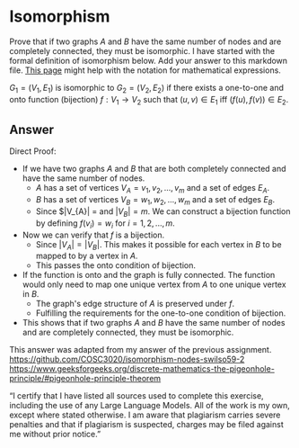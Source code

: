 # Isomorphism

Prove that if two graphs $A$ and $B$ have the same number of nodes and are
completely connected, they must be isomorphic. I have started with the formal
definition of isomorphism below. Add your answer to this markdown file. [This
page](https://docs.github.com/en/get-started/writing-on-github/working-with-advanced-formatting/writing-mathematical-expressions)
might help with the notation for mathematical expressions.

$G_1=(V_1 , E_1)$ is isomorphic to $G_2 = (V_2, E_2)$ if there exists a
one-to-one and onto function (bijection) $f: V_1 \rightarrow V_2$ such that $(u,v)
\in E_1$ iff $(f(u),f(v)) \in E_2$.

## Answer 
Direct Proof:
- If we have two graphs $A$ and $B$ that are both completely connected and have the same number of nodes.
  - $A$ has a set of vertices $V_{A} = {v_{1}, v_{2}, ... , v_{m}}$ and a set of edges $E_{A}$.
  - $B$ has a set of vertices $V_{B} = {w_{1}, w_{2}, ... , w_{m}}$ and a set of edges $E_{B}$.
  -  Since $|V_{A}| = and $|V_{B}| = m$. We can construct a bijection function by defining $f(v_{i}) = w_{i}$ for $i = 1,2, ... , m$.
- Now we can verify that $f$ is a bijection. 
  - Since $|V_{A}| = |V_{B}|$. This makes it possible for each vertex in $B$ to be mapped to by a vertex in $A$.
  - This passes the onto condition of bijection.
- If the function is onto and the graph is fully connected. The function would only need to map one unique vertex from $A$ to one unique vertex in $B$.
  - The graph's edge structure of $A$ is preserved under $f$.
  - Fulfilling the requirements for the one-to-one condition of bijection.
-  This shows that if two graphs $A$ and $B$ have the same number of nodes and are completely connected, they must be isomorphic.

This answer was adapted from my answer of the previous assignment. https://github.com/COSC3020/isomorphism-nodes-swilso59-2
https://www.geeksforgeeks.org/discrete-mathematics-the-pigeonhole-principle/#pigeonhole-principle-theorem

“I certify that I have listed all sources used to complete this exercise, including the use
of any Large Language Models. All of the work is my own, except where stated
otherwise. I am aware that plagiarism carries severe penalties and that if plagiarism is
suspected, charges may be filed against me without prior notice.”
